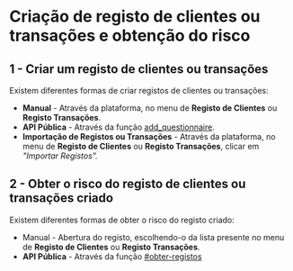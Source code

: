 # Criação de registo de clientes ou transações e obtenção do risco

## 1 - Criar um registo de clientes ou transações

Existem diferentes formas de criar registos de clientes ou transações:

* **Manual** - Através da plataforma, no menu de **Registo de Clientes** ou **Registo Transações**.
* **API Pública** - Através da função [add\_questionnaire](criacao-de-registo-de-clientes-ou-transacoes-e-obtencao-do-risco.md#adicao-de-um-registo).
* **Importação de Registos ou Transações** - Através da plataforma, no menu de **Registo de Clientes** ou **Registo Transações**, clicar em _"Importar Registos"._

## 2 - Obter o risco do registo de clientes ou transações criado

Existem diferentes formas de obter o risco do registo criado:

* Manual - Abertura do registo, escolhendo-o da lista presente no menu de **Registo de Clientes** ou **Registo Transações**.
* **API Pública** - Através da função [#obter-registos](criacao-de-registo-de-clientes-ou-transacoes-e-obtencao-do-risco.md#obter-registos "mention")&#x20;

